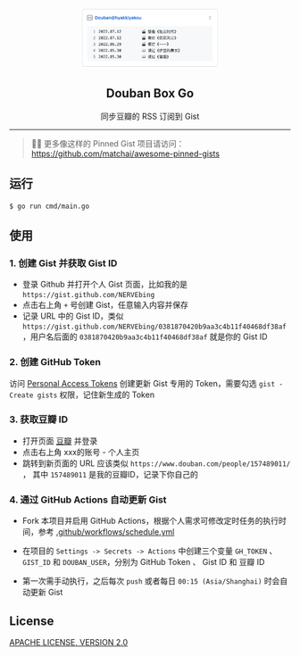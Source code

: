<p style="text-align: center;">
  <img width="50%" src="./screenshot.png"  alt="douban-box-go"/>
</p>
<h2 style="text-align: center;">Douban Box Go</h2>
<p style="text-align: center;">同步豆瓣的 RSS 订阅到 Gist </p>

--- 

> 📌✨ 更多像这样的 Pinned Gist 项目请访问：https://github.com/matchai/awesome-pinned-gists

## 运行

``` shell
$ go run cmd/main.go
```

## 使用

### 1. 创建 Gist 并获取 Gist ID

- 登录 Github 并打开个人 Gist 页面，比如我的是 `https://gist.github.com/NERVEbing`
- 点击右上角 ```+``` 号创建 Gist，任意输入内容并保存
- 记录 URL 中的 Gist ID，类似 `https://gist.github.com/NERVEbing/0381870420b9aa3c4b11f40468df38af`
  ，用户名后面的 `0381870420b9aa3c4b11f40468df38af` 就是你的 Gist ID

### 2. 创建 GitHub Token

访问 [Personal Access Tokens](https://github.com/settings/tokens) 创建更新 Gist 专用的 Token，需要勾选 `gist - Create gists` 权限，记住新生成的
Token

### 3. 获取豆瓣 ID

- 打开页面 [豆瓣](https://www.douban.com/) 并登录
- 点击右上角 xxx的账号 - 个人主页
- 跳转到新页面的 URL 应该类似 `https://www.douban.com/people/157489011/` ， 其中 `157489011` 是我的豆瓣ID，记录下你自己的

### 4. 通过 GitHub Actions 自动更新 Gist

- Fork 本项目并启用 GitHub
  Actions，根据个人需求可修改定时任务的执行时间，参考 [.github/workflows/schedule.yml](https://github.com/NERVEbing/douban-box-go/blob/master/.github/workflows/schedule.yml)

- 在项目的 `Settings -> Secrets -> Actions` 中创建三个变量 `GH_TOKEN` 、 `GIST_ID` 和 `DOUBAN_USER`，分别为 GitHub Token 、 Gist ID 和 豆瓣
  ID

- 第一次需手动执行，之后每次 `push` 或者每日 `00:15 (Asia/Shanghai)` 时会自动更新 Gist

## License

[APACHE LICENSE, VERSION 2.0](https://github.com/NERVEbing/douban-box-go/blob/master/LICENSE)
